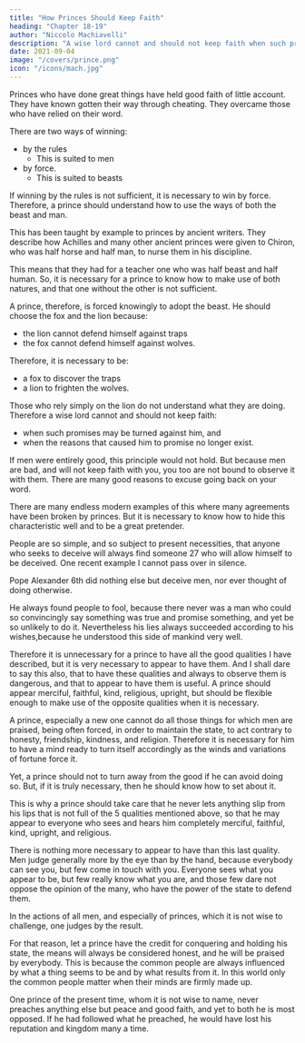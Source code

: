 ```yaml
---
title: "How Princes Should Keep Faith"
heading: "Chapter 18-19"
author: "Niccolo Machiavelli"
description: "A wise lord cannot and should not keep faith when such promises may be turned against him, and when the reasons that caused him to promise no longer exist"
date: 2021-09-04
image: "/covers/prince.png"
icon: "/icons/mach.jpg"
---
```



<!-- ## Chapter 18= How Princes Should Keep Faith -->

<!-- Everyone admits how good it is in a prince to keep faith, and to live with integrity and not with trickery.  -->

Princes who have done great things have held good faith of little account. They have known gotten their way through cheating. They overcame those who have relied on their word. 

There are two ways of winning:
- by the rules
  -  This is suited to men
- by force. 
  - This is suited to beasts

If winning by the rules is not sufficient, it is necessary to win by force. Therefore, a prince should understand how to use the ways of both the beast and man. 

This has been taught by example to princes by ancient writers. They describe how Achilles and many other ancient princes were given to Chiron, who was half horse and half man, to nurse them in his discipline. 

This means that they had for a teacher one who was half beast and half human. So, it is necessary for a prince to know how to make use of both natures, and that one without the other is not sufficient. 

A prince, therefore, is forced knowingly to adopt the beast. He should choose the fox and the lion because:
- the lion cannot defend himself against traps 
- the fox cannot defend himself against wolves. 

Therefore, it is necessary to be:
- a fox to discover the traps
- a lion to frighten the wolves. 

Those who rely simply on the lion do not understand what they are doing. Therefore a wise lord cannot and should not keep faith:
- when such promises may be turned against him, and 
- when the reasons that caused him to promise no longer exist. 

If men were entirely good, this principle would not hold. But because men are bad, and will not keep faith with you, you too are not bound to observe it with them. There <!-- will never be a shortage of --> are many good reasons to excuse going back on your word. 

There are many endless modern examples of this where many agreements have been broken by princes. <!-- , and how he who has known best how to employ the fox has succeeded best. --> But it is necessary to know how to hide this characteristic well and to be a great pretender. 

People are so simple, and so subject to present necessities, that anyone who seeks to deceive will always find someone 27 who will allow himself to be deceived. One recent example I cannot pass over in silence. 

Pope Alexander 6th did nothing else but deceive men, nor ever thought of doing otherwise. 

He always found people to fool, because there never was a man who could so convincingly say something was true and promise something, and yet be so unlikely to do it. Nevertheless his lies always succeeded according to his wishes,because he understood this side of mankind very well.

Therefore it is unnecessary for a prince to have all the good qualities I have described, but it is very necessary to appear to have them. And I shall dare to say this also, that to have these qualities and always to observe them is dangerous, and that to appear to have them is useful. A prince should appear merciful, faithful, kind, religious, upright, but should be flexible enough to make use of the opposite qualities when it is necessary.

A prince, especially a new one cannot do all those things for which men are praised, being often forced, in order to maintain the state, to act contrary to honesty, friendship, kindness, and religion. Therefore it is necessary for him to have a mind ready to turn itself accordingly as the winds and variations of fortune force it. 

Yet, a prince should not to turn away from the good if he can avoid doing so. But, if it is truly necessary, then he should know how to set about it.

This is why a prince should take care that he never lets anything slip from his lips that is not full of the 5 qualities mentioned above, so that he may appear to everyone who sees and hears him completely merciful, faithful, kind, upright, and religious. 

There is nothing more necessary to appear to have than this last quality. Men judge generally more by the eye than by the hand, because everybody can see you, but few come in touch with you. Everyone sees what you appear to be, but few really know what you are, and those few dare not oppose the opinion of the many, who have the power of the state to defend them. 

In the actions of all men, and especially of princes, which it is not wise to challenge, one judges by the result.

For that reason, let a prince have the credit for conquering and holding his state, the means will always be considered honest, and he will be praised by everybody. This is because the common people are always influenced by what a thing seems to be and by what results from it. In this world only the common people matter when their minds are firmly made up.

One prince of the present time, whom it is not wise to name, never preaches anything else but peace and good faith, and yet to both he is most opposed. If he had followed what he preached, he would have lost his reputation and kingdom many a time.
